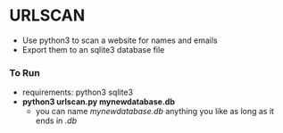 # URLSCAN

* Use python3 to scan a website for names and emails  
* Export them to an sqlite3 database file  
### To Run  
* requirements: python3 sqlite3  
* __python3 urlscan.py mynewdatabase.db__  
	* you can name _mynewdatabase.db_ anything you like as long as it ends in _.db_
